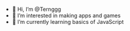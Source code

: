 - 👋 Hi, I’m @Ternggg
- 👀 I’m interested in making apps and games
- 🌱 I’m currently learning basics of JavaScript

<!---
Ternggg/Ternggg is a ✨ special ✨ repository because its `README.md` (this file) appears on your GitHub profile.
You can click the Preview link to take a look at your changes.
--->
